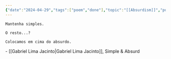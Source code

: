 ```yaml
---
{"date":"2024-04-29","tags":["poem","done"],"topic":"[[Absurdism]]","publish":true,"PassFrontmatter":true}
---
```


```elite
Mantenha simples.

O resto...?

Colocamos em cima do absurdo.
```
\- [[Gabriel Lima Jacinto\|Gabriel Lima Jacinto]], Simple & Absurd